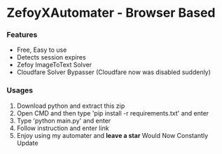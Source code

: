 # ZefoyXAutomater - Browser Based

### Features
+ Free, Easy to use
+ Detects session expires
+ Zefoy ImageToText Solver
+ Cloudfare Solver Bypasser (Cloudfare now was disabled suddenly)

### Usages
1. Download python and extract this zip
2. Open CMD and then type 'pip install -r requirements.txt' and enter
3. Type 'python main.py' and enter
4. Follow instruction and enter link
5. Enjoy using my automater and **leave a star**
   Would Now Constantly Update
